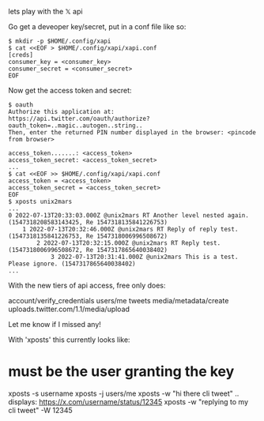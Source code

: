 lets play with the 𝕏 api

Go get a deveoper key/secret, put in a conf file like so:

```
$ mkdir -p $HOME/.config/xapi
$ cat <<EOF > $HOME/.config/xapi/xapi.conf
[creds]
consumer_key = <consumer_key>
consumer_secret = <consumer_secret>
EOF
```

Now get the access token and secret:

```
$ oauth
Authorize this application at: https://api.twitter.com/oauth/authorize?oauth_token=..magic..autogen..string..
Then, enter the returned PIN number displayed in the browser: <pincode from browser>

access_token.......: <access_token>
access_token_secret: <access_token_secret>
...
$ cat <<EOF >> $HOME/.config/xapi/xapi.conf
access_token = <access_token>
access_token_secret = <access_token_secret>
EOF
$ xposts unix2mars
...
0 2022-07-13T20:33:03.000Z @unix2mars RT Another level nested again. (1547318208583143425, Re 1547318135841226753)
    1 2022-07-13T20:32:46.000Z @unix2mars RT Reply of reply test. (1547318135841226753, Re 1547318006996508672)
        2 2022-07-13T20:32:15.000Z @unix2mars RT Reply test. (1547318006996508672, Re 1547317865640038402)
            3 2022-07-13T20:31:41.000Z @unix2mars This is a test. Please ignore. (1547317865640038402)
...
```

With the new tiers of api access, free only does:

  account/verify_credentials
  users/me
  tweets
  media/metadata/create
  uploads.twitter.com/1.1/media/upload

Let me know if I missed any!

With 'xposts' this currently looks like:

 # must be the user granting the key
  xposts -s username
  xposts -j users/me
  xposts -w "hi there cli tweet"
   .. displays:
   https://x.com/username/status/12345
  xposts -w "replying to my cli tweet" -W 12345
